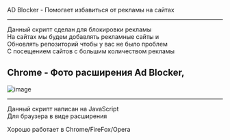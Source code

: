 
AD Blocker - Помогает избавиться от рекламы на сайтах

-------------

Данный скрипт сделан для блокировки рекламы                                                                        
На сайтах мы будем добавлять рекламные сайты и                                                                       
Обновлять репозиторий чтобы у вас не было проблем                                                                        
С посещением сайтов с большим количеством рекламы

Chrome - Фото расширения Ad Blocker,   
-------------

![image](https://user-images.githubusercontent.com/79506370/195491942-673e76ed-b246-46a2-becf-35460e741064.png)

-------------

Данный скрипт написан на JavaScript                                                                 
Для браузера в виде расширения

Хорошо работает в Chrome/FireFox/Opera
